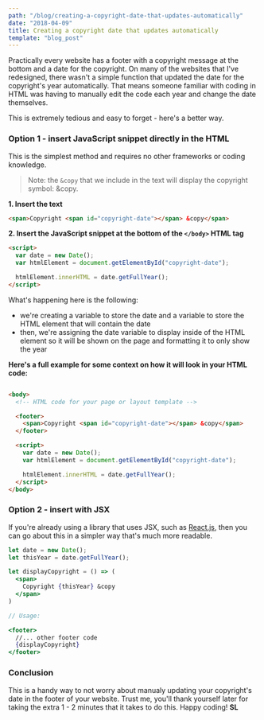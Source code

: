 ```yaml
---
path: "/blog/creating-a-copyright-date-that-updates-automatically"
date: "2018-04-09"
title: Creating a copyright date that updates automatically
template: "blog_post"
---
```

Practically every website has a footer with a copyright message at the bottom and a date for the copyright. On many of the websites that I've redesigned, there wasn't a simple function that updated the date for the copyright's year automatically. That means someone familiar with coding in HTML was having to manually edit the code each year and change the date themselves. 

This is extremely tedious and easy to forget - here's a better way.

### Option 1 - insert JavaScript snippet directly in the HTML
This is the simplest method and requires no other frameworks or coding knowledge.

> Note: the `&copy` that we include in the text will display the copyright symbol: &copy.

**1. Insert the text**

```html
<span>Copyright <span id="copyright-date"></span> &copy</span>
```

**2. Insert the JavaScript snippet at the bottom of the `</body>` HTML tag** 

```html
<script>
  var date = new Date();
  var htmlElement = document.getElementById("copyright-date");

  htmlElement.innerHTML = date.getFullYear();
</script>
```

What's happening here is the following:
- we're creating a variable to store the date and a variable to store the HTML element that will contain the date
- then, we're assigning the date variable to display inside of the HTML element so it will be shown on the page and formatting it to only show the year

**Here's a full example for some context on how it will look in your HTML code:**

```html

<body>
  <!-- HTML code for your page or layout template -->

  <footer>
    <span>Copyright <span id="copyright-date"></span> &copy</span>
  </footer>

  <script>
    var date = new Date();
    var htmlElement = document.getElementById("copyright-date");

    htmlElement.innerHTML = date.getFullYear();
  </script>
</body>
```


### Option 2 - insert with JSX
If you're already using a library that uses JSX, such as [React.js](https://reactjs.org), then you can go about this in a simpler way that's much more readable.

```jsx
let date = new Date();
let thisYear = date.getFullYear();

let displayCopyright = () => (
  <span>
    Copyright {thisYear} &copy
  </span>
)

// Usage:

<footer>
  //... other footer code
  {displayCopyright}
</footer>
```

### Conclusion
This is a handy way to not worry about manualy updating your copyright's date in the footer of your website. Trust me, you'll thank yourself later for taking the extra 1 - 2 minutes that it takes to do this. Happy coding! **SL**